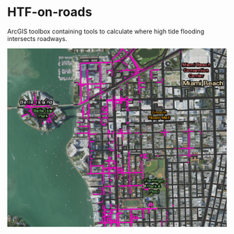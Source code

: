 # HTF-on-roads
ArcGIS toolbox containing tools to calculate where high tide flooding intersects roadways.

![Image of estimated high tide flooding on roads in Miami Beach, Florida](https://github.com/acgold/HTF-on-roads/blob/2db9311d0fa01dd90f049fcee921c34916f47d13/HTF_on_roads.png)
